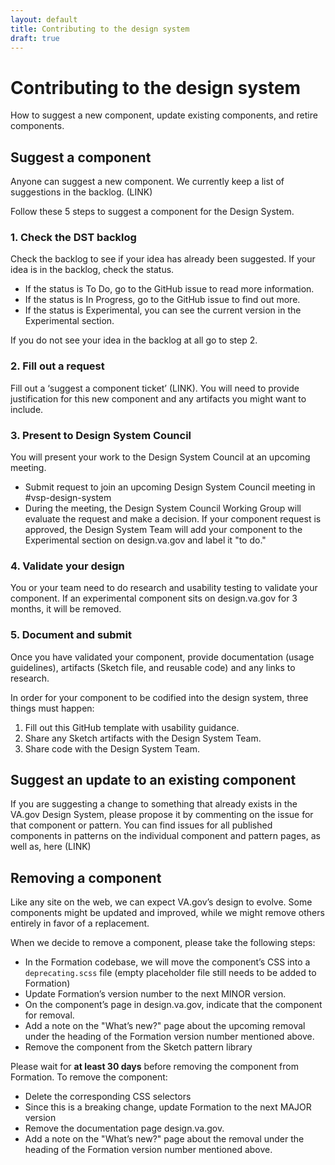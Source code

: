 ```yaml
---
layout: default
title: Contributing to the design system
draft: true
---
```


# Contributing to the design system

<div class="va-introtext">
How to suggest a new component, update existing components, and retire components.
</div>


## Suggest a component
Anyone can suggest a new component. We currently keep a list of suggestions in the backlog. (LINK)

Follow these 5 steps to suggest a component for the Design System.

### 1. Check the DST backlog 
Check the backlog to see if your idea has already been suggested.
If your idea is in the backlog, check the status. 
- If the status is To Do, go to the GitHub issue to read more information.
- If the status is In Progress, go to the GitHub issue to find out more.
- If the status is Experimental, you can see the current version in the Experimental section. 

If you do not see your idea in the backlog at all go to step 2.

### 2. Fill out a request
Fill out a ‘suggest a component ticket’ (LINK). You will need to provide justification for this new component and any artifacts you might want to include.

### 3. Present to Design System Council
You will present your work to the Design System Council at an upcoming meeting.
- Submit request to join an upcoming Design System Council meeting in #vsp-design-system 
- During the meeting, the Design System Council Working Group will evaluate the request and make a decision. 
If your component request is approved, the Design System Team will add your component to the Experimental section on design.va.gov and label it "to do."

### 4. Validate your design
You or your team need to do research and usability testing to validate your component. 
If an experimental component sits on design.va.gov for 3 months, it will be removed. 

### 5. Document and submit
Once you have validated your component, provide documentation (usage guidelines), artifacts (Sketch file, and reusable code) and any links to research. 

In order for your component to be codified into the design system, three things must happen: 
1. Fill out this GitHub template with usability guidance. 
2. Share any Sketch artifacts with the Design System Team. 
3. Share code with the Design System Team. 

## Suggest an update to an existing component
If you are suggesting a change to something that already exists in the VA.gov Design System, please propose it by commenting on the issue for that component or pattern. You can find issues for all published components in patterns on the individual component and pattern pages, as well as, here (LINK)

## Removing a component

Like any site on the web, we can expect VA.gov’s design to evolve. Some components might be updated and improved, while we might remove others entirely in favor of a replacement.

When we decide to remove a component, please take the following steps:
- In the Formation codebase, we will move the component’s CSS into a `deprecating.scss` file (empty placeholder file still needs to be added to Formation)
- Update Formation’s version number to the next MINOR version.
- On the component’s page in design.va.gov, indicate that the component for removal.
- Add a note on the "What’s new?" page about the upcoming removal under the heading of the Formation version number mentioned above.
- Remove the component from the Sketch pattern library

 Please wait for **at least 30 days** before removing the component from Formation. To remove the component:
- Delete the corresponding CSS selectors
- Since this is a breaking change, update Formation to the next MAJOR version
- Remove the documentation page design.va.gov.
- Add a note on the "What’s new?" page about the removal under the heading of the Formation version number mentioned above.
